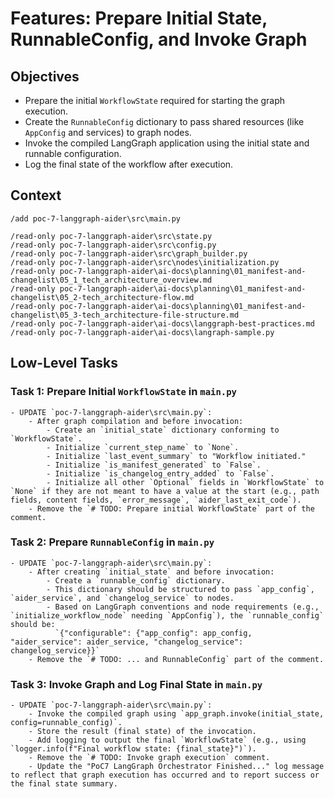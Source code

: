 # Features: Prepare Initial State, RunnableConfig, and Invoke Graph

## Objectives

- Prepare the initial `WorkflowState` required for starting the graph execution.
- Create the `RunnableConfig` dictionary to pass shared resources (like `AppConfig` and services) to graph nodes.
- Invoke the compiled LangGraph application using the initial state and runnable configuration.
- Log the final state of the workflow after execution.

## Context
```
/add poc-7-langgraph-aider\src\main.py

/read-only poc-7-langgraph-aider\src\state.py
/read-only poc-7-langgraph-aider\src\config.py
/read-only poc-7-langgraph-aider\src\graph_builder.py
/read-only poc-7-langgraph-aider\src\nodes\initialization.py
/read-only poc-7-langgraph-aider\ai-docs\planning\01_manifest-and-changelist\05_1_tech_architecture_overview.md
/read-only poc-7-langgraph-aider\ai-docs\planning\01_manifest-and-changelist\05_2-tech_architecture-flow.md
/read-only poc-7-langgraph-aider\ai-docs\planning\01_manifest-and-changelist\05_3-tech_architecture-file-structure.md
/read-only poc-7-langgraph-aider\ai-docs\langgraph-best-practices.md
/read-only poc-7-langgraph-aider\ai-docs\langraph-sample.py
```

## Low-Level Tasks

### Task 1: Prepare Initial `WorkflowState` in `main.py`
```
- UPDATE `poc-7-langgraph-aider\src\main.py`:
    - After graph compilation and before invocation:
        - Create an `initial_state` dictionary conforming to `WorkflowState`.
        - Initialize `current_step_name` to `None`.
        - Initialize `last_event_summary` to "Workflow initiated."
        - Initialize `is_manifest_generated` to `False`.
        - Initialize `is_changelog_entry_added` to `False`.
        - Initialize all other `Optional` fields in `WorkflowState` to `None` if they are not meant to have a value at the start (e.g., path fields, content fields, `error_message`, `aider_last_exit_code`).
    - Remove the `# TODO: Prepare initial WorkflowState` part of the comment.
```

### Task 2: Prepare `RunnableConfig` in `main.py`
```
- UPDATE `poc-7-langgraph-aider\src\main.py`:
    - After creating `initial_state` and before invocation:
        - Create a `runnable_config` dictionary.
        - This dictionary should be structured to pass `app_config`, `aider_service`, and `changelog_service` to nodes.
        - Based on LangGraph conventions and node requirements (e.g., `initialize_workflow_node` needing `AppConfig`), the `runnable_config` should be:
          `{"configurable": {"app_config": app_config, "aider_service": aider_service, "changelog_service": changelog_service}}`
    - Remove the `# TODO: ... and RunnableConfig` part of the comment.
```

### Task 3: Invoke Graph and Log Final State in `main.py`
```
- UPDATE `poc-7-langgraph-aider\src\main.py`:
    - Invoke the compiled graph using `app_graph.invoke(initial_state, config=runnable_config)`.
    - Store the result (final state) of the invocation.
    - Add logging to output the final `WorkflowState` (e.g., using `logger.info(f"Final workflow state: {final_state}")`).
    - Remove the `# TODO: Invoke graph execution` comment.
    - Update the "PoC7 LangGraph Orchestrator Finished..." log message to reflect that graph execution has occurred and to report success or the final state summary.
```
